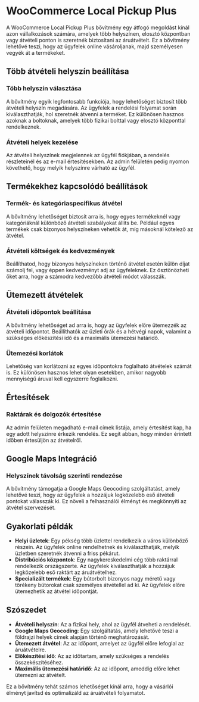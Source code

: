 # WooCommerce Local Pickup Plus

A WooCommerce Local Pickup Plus bővítmény egy átfogó megoldást kínál azon vállalkozások számára, amelyek több helyszínen, elosztó központban vagy átvételi ponton is szeretnék biztosítani az áruátvételt. Ez a bővítmény lehetővé teszi, hogy az ügyfelek online vásároljanak, majd személyesen vegyék át a termékeket.

## Több átvételi helyszín beállítása

### Több helyszín választása
A bővítmény egyik legfontosabb funkciója, hogy lehetőséget biztosít több átvételi helyszín megadására. Az ügyfelek a rendelési folyamat során kiválaszthatják, hol szeretnék átvenni a terméket. Ez különösen hasznos azoknak a boltoknak, amelyek több fizikai bolttal vagy elosztó központtal rendelkeznek.

### Átvételi helyek kezelése
Az átvételi helyszínek megjelennek az ügyfél fiókjában, a rendelés részleteinél és az e-mail értesítésekben. Az admin felületén pedig nyomon követhető, hogy melyik helyszínre várható az ügyfél.

## Termékekhez kapcsolódó beállítások

### Termék- és kategóriaspecifikus átvétel
A bővítmény lehetőséget biztosít arra is, hogy egyes termékeknél vagy kategóriáknál különböző átvételi szabályokat állíts be. Például egyes termékek csak bizonyos helyszíneken vehetők át, míg másoknál kötelező az átvétel.

### Átvételi költségek és kedvezmények
Beállíthatod, hogy bizonyos helyszíneken történő átvétel esetén külön díjat számolj fel, vagy éppen kedvezményt adj az ügyfeleknek. Ez ösztönözheti őket arra, hogy a számodra kedvezőbb átvételi módot válasszák.

## Ütemezett átvételek

### Átvételi időpontok beállítása
A bővítmény lehetőséget ad arra is, hogy az ügyfelek előre ütemezzék az átvételi időpontot. Beállíthatók az üzleti órák és a hétvégi napok, valamint a szükséges előkészítési idő és a maximális ütemezési határidő.

### Ütemezési korlátok
Lehetőség van korlátozni az egyes időpontokra foglalható átvételek számát is. Ez különösen hasznos lehet olyan esetekben, amikor nagyobb mennyiségű áruval kell egyszerre foglalkozni.

## Értesítések

### Raktárak és dolgozók értesítése
Az admin felületen megadható e-mail címek listája, amely értesítést kap, ha egy adott helyszínre érkezik rendelés. Ez segít abban, hogy minden érintett időben értesüljön az átvételről.

## Google Maps Integráció

### Helyszínek távolság szerinti rendezése
A bővítmény támogatja a Google Maps Geocoding szolgáltatást, amely lehetővé teszi, hogy az ügyfelek a hozzájuk legközelebb eső átvételi pontokat válasszák ki. Ez növeli a felhasználói élményt és megkönnyíti az átvétel szervezését.

## Gyakorlati példák

- **Helyi üzletek**: Egy pékség több üzlettel rendelkezik a város különböző részein. Az ügyfelek online rendelhetnek és kiválaszthatják, melyik üzletben szeretnék átvenni a friss pékárut.
- **Distribúciós központok**: Egy nagykereskedelmi cég több raktárral rendelkezik országszerte. Az ügyfelek kiválaszthatják a hozzájuk legközelebb eső raktárt az áruátvételhez.
- **Specializált termékek**: Egy bútorbolt bizonyos nagy méretű vagy törékeny bútorokat csak személyes átvétellel ad ki. Az ügyfelek előre ütemezhetik az átvétel időpontját.

## Szószedet

- **Átvételi helyszín**: Az a fizikai hely, ahol az ügyfél átveheti a rendelését.
- **Google Maps Geocoding**: Egy szolgáltatás, amely lehetővé teszi a földrajzi helyek címek alapján történő meghatározását.
- **Ütemezett átvétel**: Az az időpont, amelyet az ügyfél előre lefoglal az áruátvételre.
- **Előkészítési idő**: Az az időtartam, amely szükséges a rendelés összekészítéséhez.
- **Maximális ütemezési határidő**: Az az időpont, ameddig előre lehet ütemezni az átvételt.

Ez a bővítmény tehát számos lehetőséget kínál arra, hogy a vásárlói élményt javítsd és optimalizáld az áruátvételi folyamatot.